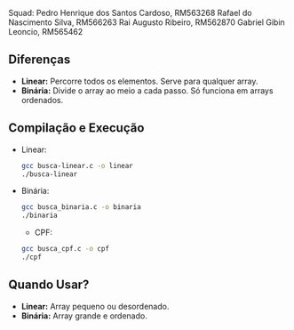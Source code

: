 Squad:
Pedro Henrique dos Santos Cardoso, RM563268
Rafael do Nascimento Silva, RM566263
Rai Augusto Ribeiro, RM562870
Gabriel Gibin Leoncio, RM565462

## Diferenças

- **Linear:** Percorre todos os elementos. Serve para qualquer array.
- **Binária:** Divide o array ao meio a cada passo. Só funciona em arrays ordenados.

## Compilação e Execução

- Linear:
  ```bash
  gcc busca-linear.c -o linear
  ./busca-linear
  ```
- Binária:
  ```bash
  gcc busca_binaria.c -o binaria
  ./binaria
  ```
  - CPF:
   ```bash
  gcc busca_cpf.c -o cpf
   ./cpf
   ```
    

## Quando Usar?

- **Linear:** Array pequeno ou desordenado.
- **Binária:** Array grande e ordenado.
